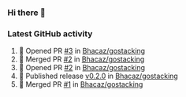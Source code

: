 ### Hi there 👋


### Latest GitHub activity
<!--START_SECTION:activity-->
1. 💪 Opened PR [#3](https://github.com/Bhacaz/gostacking/pull/3) in [Bhacaz/gostacking](https://github.com/Bhacaz/gostacking)
2. 🎉 Merged PR [#2](https://github.com/Bhacaz/gostacking/pull/2) in [Bhacaz/gostacking](https://github.com/Bhacaz/gostacking)
3. 💪 Opened PR [#2](https://github.com/Bhacaz/gostacking/pull/2) in [Bhacaz/gostacking](https://github.com/Bhacaz/gostacking)
4. 🚀 Published release [v0.2.0](https://github.com/Bhacaz/gostacking/releases/tag/v0.2.0) in [Bhacaz/gostacking](https://github.com/Bhacaz/gostacking)
5. 🎉 Merged PR [#1](https://github.com/Bhacaz/gostacking/pull/1) in [Bhacaz/gostacking](https://github.com/Bhacaz/gostacking)
<!--END_SECTION:activity-->

<!--
**Bhacaz/bhacaz** is a ✨ _special_ ✨ repository because its `README.md` (this file) appears on your GitHub profile.

Here are some ideas to get you started:

- 🔭 I’m currently working on ...
- 🌱 I’m currently learning ...
- 👯 I’m looking to collaborate on ...
- 🤔 I’m looking for help with ...
- 💬 Ask me about ...
- 📫 How to reach me: ...
- 😄 Pronouns: ...
- ⚡ Fun fact: ...
-->
